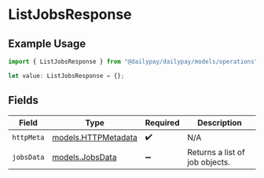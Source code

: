# ListJobsResponse

## Example Usage

```typescript
import { ListJobsResponse } from "@dailypay/dailypay/models/operations";

let value: ListJobsResponse = {};
```

## Fields

| Field                                               | Type                                                | Required                                            | Description                                         |
| --------------------------------------------------- | --------------------------------------------------- | --------------------------------------------------- | --------------------------------------------------- |
| `httpMeta`                                          | [models.HTTPMetadata](../../models/httpmetadata.md) | :heavy_check_mark:                                  | N/A                                                 |
| `jobsData`                                          | [models.JobsData](../../models/jobsdata.md)         | :heavy_minus_sign:                                  | Returns a list of job objects.                      |